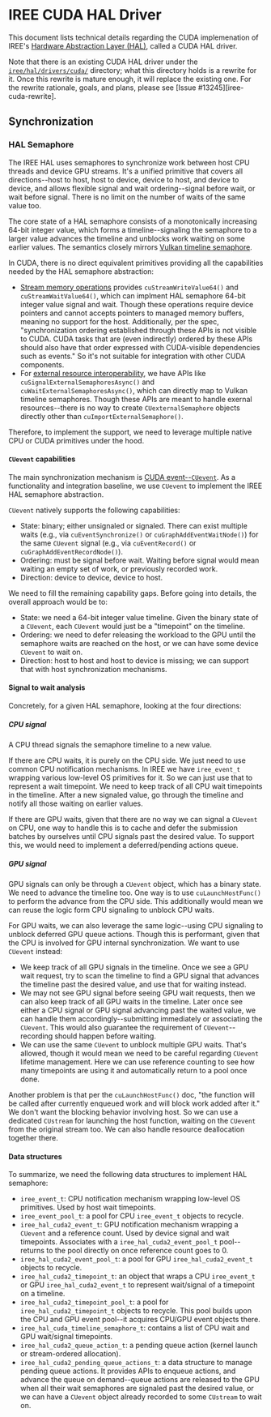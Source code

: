 # IREE CUDA HAL Driver

This document lists technical details regarding the CUDA implemenation of
IREE's [Hardware Abstraction Layer (HAL)][iree-hal], called a CUDA HAL driver.

Note that there is an existing CUDA HAL driver under the
[`iree/hal/drivers/cuda/`][iree-cuda] directory; what this directory holds is
a rewrite for it. Once this rewrite is mature enough, it will replace the
existing one. For the rewrite rationale, goals, and plans, please see
[Issue #13245][iree-cuda-rewrite].

## Synchronization

### HAL Semaphore

The IREE HAL uses semaphores to synchronize work between host CPU threads and
device GPU streams. It's a unified primitive that covers all directions--host
to host, host to device, device to host, and device to device, and allows
flexible signal and wait ordering--signal before wait, or wait before signal.
There is no limit on the number of waits of the same value too.

The core state of a HAL semaphore consists of a monotonically increasing 64-bit
integer value, which forms a timeline--signaling the semaphore to a larger
value advances the timeline and unblocks work waiting on some earlier values.
The semantics closely mirrors
[Vulkan timeline semaphore][vulkan-timeline-semaphore].

In CUDA, there is no direct equivalent primitives providing all the capabilities
needed by the HAL semaphore abstraction:

* [Stream memory operations][cu-mem-ops] provides `cuStreamWriteValue64()` and
  `cuStreamWaitValue64()`, which can implment HAL semaphore 64-bit integer value
  signal and wait. Though these operations require device pointers and cannot
  accepts pointers to managed memory buffers, meaning no support for the host.
  Additionally, per the spec, "synchronization ordering established through
  these APIs is not visible to CUDA. CUDA tasks that are (even indirectly)
  ordered by these APIs should also have that order expressed with
  CUDA-visible dependencies such as events." So it's not suitable for
  integration with other CUDA components.
* For [external resource interoperability][cu-external-resource], we have APIs
  like `cuSignalExternalSemaphoresAsync()` and `cuWaitExternalSemaphoresAsync()`,
  which can directly map to Vulkan timeline semaphores. Though these APIs are
  meant to handle exernal resources--there is no way to create
  `CUexternalSemaphore` objects directly other than `cuImportExternalSemaphore()`.

Therefore, to implement the support, we need to leverage multiple native CPU or
CUDA primitives under the hood.

#### `CUevent` capabilities

The main synchronization mechanism is [CUDA event--`CUevent`][cu-event].
As a functionality and integration baseline, we use `CUevent` to implement the
IREE HAL semaphore abstraction.

`CUevent` natively supports the following capabilities:

* State: binary; either unsignaled or signaled. There can exist multiple
  waits (e.g., via `cuEventSynchronize()` or `cuGraphAddEventWaitNode()`) for
  the same `CUevent` signal (e.g., via `cuEventRecord()` or
  `cuGraphAddEventRecordNode()`).
* Ordering: must be signal before wait. Waiting before signal would mean
  waiting an empty set of work, or previously recorded work.
* Direction: device to device, device to host.

We need to fill the remaining capability gaps. Before going into details,
the overall approach would be to:

* State: we need a 64-bit integer value timeline. Given the binary state of
  a `CUevent`, each `CUevent` would just be a "timepoint" on the timeline.
* Ordering: we need to defer releasing the workload to the GPU until the
  semaphore waits are reached on the host, or we can have some device
  `CUevent` to wait on.
* Direction: host to host and host to device is missing; we can support that
  with host synchronization mechanisms.

#### Signal to wait analysis

Concretely, for a given HAL semaphore, looking at the four directions:

##### CPU signal

A CPU thread signals the semaphore timeline to a new value.

If there are CPU waits, it is purely on the CPU side. We just need to use common
CPU notification mechanisms. In IREE we have `iree_event_t` wrapping various
low-level OS primitives for it. So we can just use that to represent a wait
timepoint. We need to keep track of all CPU wait timepoints in the timeline.
After a new signaled value, go through the timeline and notify all those waiting
on earlier values.

If there are GPU waits, given that there are no way we can signal a `CUevent` on
CPU, one way to handle this is to cache and defer the submission batches by
ourselves until CPU signals past the desired value. To support this, we would
need to implement a deferred/pending actions queue.

##### GPU signal

GPU signals can only be through a `CUevent` object, which has a binary state.
We need to advance the timeline too. One way is to use `cuLaunchHostFunc()`
to perform the advance from the CPU side. This additionally would mean we can
reuse the logic form CPU signaling to unblock CPU waits.

For GPU waits, we can also leverage the same logic--using CPU signaling to
unblock deferred GPU queue actions. Though this is performant, given that
the CPU is involved for GPU internal synchronization. We want to use `CUevent`
instead:

* We keep track of all GPU signals in the timeline. Once we see a GPU wait
  request, try to scan the timeline to find a GPU signal that advances the
  timeline past the desired value, and use that for waiting instead.
* We may not see GPU signal before seeing GPU wait requests, then we can also
  keep track of all GPU waits in the timeline. Later once see either a CPU
  signal or GPU signal advancing past the waited value, we can handle them
  accordingly--submitting immediately or associating the `CUevent`.
  This would also guarantee the requirement of `CUevent`--recording should
  happen before waiting.
* We can use the same `CUevent` to unblock multiple GPU waits. That's allowed,
  though it would mean we need to be careful regarding `CUevent` lifetime
  management. Here we can use reference counting to see how many timepoints
  are using it and automatically return to a pool once done.

Another problem is that per the `cuLaunchHostFunc()` doc, "the function will
be called after currently enqueued work and will block work added after it."
We don't want the blocking behavior involving host. So we can use a dedicated
`CUstream` for launching the host function, waiting on the `CUevent` from the
original stream too. We can also handle resource deallocation together there.

#### Data structures

To summarize, we need the following data structures to implement HAL semaphore:

* `iree_event_t`: CPU notification mechanism wrapping low-level OS primitives.
  Used by host wait timepoints.
* `iree_event_pool_t`: a pool for CPU `iree_event_t` objects to recycle.
* `iree_hal_cuda2_event_t`: GPU notification mechanism wrapping a `CUevent` and
  a reference count. Used by device signal and wait timepoints. Associates with
  a `iree_hal_cuda2_event_pool_t` pool--returns to the pool directly on once
  reference count goes to 0.
* `iree_hal_cuda2_event_pool_t`: a pool for GPU `iree_hal_cuda2_event_t` objects
  to recycle.
* `iree_hal_cuda2_timepoint_t`: an object that wraps a CPU `iree_event_t` or
  GPU `iree_hal_cuda2_event_t` to represent wait/signal of a timepoint on a
  timeline.
* `iree_hal_cuda2_timepoint_pool_t`: a pool for `iree_hal_cuda2_timepoint_t`
  objects to recycle. This pool builds upon the CPU and GPU event pool--it
  acquires CPU/GPU event objects there.
* `iree_hal_cuda_timeline_semaphore_t`: contains a list of CPU wait and GPU
  wait/signal timepoints.
* `iree_hal_cuda2_queue_action_t`: a pending queue action (kernel launch or
  stream-ordered allocation).
* `iree_hal_cuda2_pending_queue_actions_t`: a data structure to manage pending
  queue actions. It provides APIs to enqueue actions, and advance the queue on
  demand--queue actions are released to the GPU when all their wait semaphores
  are signaled past the desired value, or we can have a `CUevent` object already
  recorded to some `CUstream` to wait on.


[iree-hal]: https://github.com/openxla/iree/tree/main/runtime/src/iree/hal
[iree-cuda]: https://github.com/openxla/iree/tree/main/runtime/src/iree/hal/drivers/cuda
[iree-cuda-rewite]: https://github.com/openxla/iree/issues/13245
[vulkan-timeline-semaphore]: https://www.khronos.org/blog/vulkan-timeline-semaphores
[cu-mem-ops]: https://docs.nvidia.com/cuda/cuda-driver-api/group__CUDA__MEMOP.html
[cu-external-resource]: https://docs.nvidia.com/cuda/cuda-driver-api/group__CUDA__EXTRES__INTEROP.html
[cu-event]: https://docs.nvidia.com/cuda/cuda-driver-api/group__CUDA__EVENT.html

